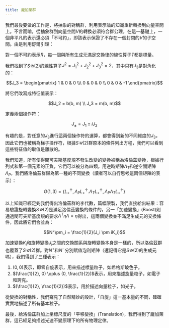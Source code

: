 ```yaml
---
title: 龐加萊群
---
```


我們最後要做的工作是，將抽象的對稱群，利用表示論的知識重新轉換到向量空間上。不言而喻，從抽象群到向量空間$V$的轉換必須符合群公理，在這一基礎上，一個非平凡的表示還必須「不可約」，即該表示保證了不存在一個封閉的$V$的子空間。由是利用舒爾引理：

對一個不可約表示$R$，每一個與所有生成元滿足交換律的線性算子$T$都是標量。

我們找到了$S\mathcal{U}(2)$的線性算子$J^2 = J_1^2 + J_2^2 + J_3^2 = 2$，其中只有$J_3$是對角化的：

$$J_3 = \begin{pmatrix} 1 & 0 & 0 \\\ 0 & 0 & 0 \\ 0 & 0 & -1 \end{pmatrix}$$

將它們改寫成特征值表示：

$$J_2 = b(b, m) \\ J_3 = m(b, m)$$

定義兩個操作符：

$$J_\pm = J_1 \pm iJ_2$$

有趣的是，對任意的$J_3$進行這兩個操作符的運算，都會得到新的不同維度的$J_3$，因此它們也被稱為梯子操作符，根據$S\mathcal{U}(2)$群原本的條件列出方程，我們可以看到這些特征值的取值是離散的。

我們知道，所有使得閔可夫斯基度規不發生改變的變換被稱為洛倫茲變換，根據行列式和第一個元素的正負，它們可以被分為四類。用逆時矩陣$\Lambda_T$和逆空間矩陣$\Lambda_P$，我們將洛倫茲群歸為第一種的不同變換（讀者可以自行思考這兩個矩陣的表示）：

$$O(1, 3) = \{L_+^{\uparrow}, \Lambda_P L_+^{\uparrow}. \Lambda_T L_+^{\uparrow}, \Lambda_P \Lambda_T L_+^{\uparrow}\}$$

以上知識已經足夠我們得出洛倫茲群的李代數，篇幅限製，我們直接給出結果：容易驗證旋轉變換$S\mathcal{U}(2)$是滿足洛倫茲變換的條件的，另一「加速變換」(Boost)則通過閔可夫斯基度規的要求$\Lambda^T \eta \Lambda = \eta$得出，這兩個變換並不滿足生成元的交換條件，因此將它們合並為：

$$N^\pm_i = \frac{1}{2}(J_i \pm iK_i)$$

加速變換$K_i$和旋轉變換$J_i$之間的交換關系與旋轉變換本身是一樣的，所以洛倫茲群也覆蓋了$S\mathcal{U}(2)$群。對$N^+$和$N^-$分別賦值泡利矩陣（還記得它是$S\mathcal{U}(2)$的生成元嗎），我們得到了三種表示：

1. $(0 ,0)$表示，即零自旋表示，用來描述標量粒子，如希格斯玻色子。
2. $(\frac{1}{2}, 0) \oplus (0, \frac{1}{2})$表示，用來描述旋量粒子，如電子和誇克。
3. $(\frac{1}{2}, \frac{1}{2})$表示，用於描述向量粒子，如光子。

從變換的對稱性，我們窺見了自然精妙的設計，「自旋」這一基本量的不同，確確實實地描述了所有基本粒子。

最後，給洛倫茲群加上坐標尺度的「平移變換」(Translation)，我們得到了龐加萊群，這已經足夠描述光速不變原理下的所有物理定律。